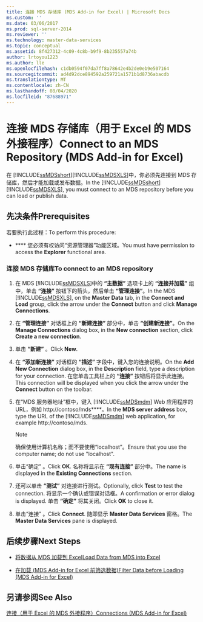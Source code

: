 ```yaml
---
title: 连接 MDS 存储库 (MDS Add-in for Excel) | Microsoft Docs
ms.custom: ''
ms.date: 03/06/2017
ms.prod: sql-server-2014
ms.reviewer: ''
ms.technology: master-data-services
ms.topic: conceptual
ms.assetid: 8f427312-4c09-4c8b-b9f9-8b235557a74b
author: lrtoyou1223
ms.author: lle
ms.openlocfilehash: c1db0594f07da7ff8a78642e4b2de0eb9e507164
ms.sourcegitcommit: ad4d92dce894592a259721a1571b1d8736abacdb
ms.translationtype: MT
ms.contentlocale: zh-CN
ms.lasthandoff: 08/04/2020
ms.locfileid: "87688971"
---
```

# <a name="connect-to-an-mds-repository-mds-add-in-for-excel"></a><span data-ttu-id="d7ff4-102">连接 MDS 存储库（用于 Excel 的 MDS 外接程序）</span><span class="sxs-lookup"><span data-stu-id="d7ff4-102">Connect to an MDS Repository (MDS Add-in for Excel)</span></span>
  <span data-ttu-id="d7ff4-103">在 [!INCLUDE[ssMDSshort](../../includes/ssmdsshort-md.md)][!INCLUDE[ssMDSXLS](../../includes/ssmdsxls-md.md)]中，你必须先连接到 MDS 存储库，然后才能加载或发布数据。</span><span class="sxs-lookup"><span data-stu-id="d7ff4-103">In the [!INCLUDE[ssMDSshort](../../includes/ssmdsshort-md.md)][!INCLUDE[ssMDSXLS](../../includes/ssmdsxls-md.md)], you must connect to an MDS repository before you can load or publish data.</span></span>  
  
## <a name="prerequisites"></a><span data-ttu-id="d7ff4-104">先决条件</span><span class="sxs-lookup"><span data-stu-id="d7ff4-104">Prerequisites</span></span>  
 <span data-ttu-id="d7ff4-105">若要执行此过程：</span><span class="sxs-lookup"><span data-stu-id="d7ff4-105">To perform this procedure:</span></span>  
  
-   <span data-ttu-id="d7ff4-106">\*\*\*\* 您必须有权访问“资源管理器”功能区域。</span><span class="sxs-lookup"><span data-stu-id="d7ff4-106">You must have permission to access the **Explorer** functional area.</span></span>  
  
### <a name="to-connect-to-an-mds-repository"></a><span data-ttu-id="d7ff4-107">连接 MDS 存储库</span><span class="sxs-lookup"><span data-stu-id="d7ff4-107">To connect to an MDS repository</span></span>  
  
1.  <span data-ttu-id="d7ff4-108">在 MDS [!INCLUDE[ssMDSXLS](../../includes/ssmdsxls-md.md)]中的 **“主数据”** 选项卡上的 **“连接并加载”** 组中，单击 **“连接”** 按钮下的箭头，然后单击 **“管理连接”**。</span><span class="sxs-lookup"><span data-stu-id="d7ff4-108">In the MDS [!INCLUDE[ssMDSXLS](../../includes/ssmdsxls-md.md)], on the **Master Data** tab, in the **Connect and Load** group, click the arrow under the **Connect** button and click **Manage Connections**.</span></span>  
  
2.  <span data-ttu-id="d7ff4-109">在 **“管理连接”** 对话框上的 **“新建连接”** 部分中，单击 **“创建新连接”**。</span><span class="sxs-lookup"><span data-stu-id="d7ff4-109">On the **Manage Connections** dialog box, in the **New connection** section, click **Create a new connection**.</span></span>  
  
3.  <span data-ttu-id="d7ff4-110">单击 **“新建”** 。</span><span class="sxs-lookup"><span data-stu-id="d7ff4-110">Click **New**.</span></span>  
  
4.  <span data-ttu-id="d7ff4-111">在 **“添加新连接”** 对话框的 **“描述”** 字段中，键入您的连接说明。</span><span class="sxs-lookup"><span data-stu-id="d7ff4-111">On the **Add New Connection** dialog box, in the **Description** field, type a description for your connection.</span></span> <span data-ttu-id="d7ff4-112">在您单击工具栏上的 **“连接”** 按钮后将显示此连接。</span><span class="sxs-lookup"><span data-stu-id="d7ff4-112">This connection will be displayed when you click the arrow under the **Connect** button on the toolbar.</span></span>  
  
5.  <span data-ttu-id="d7ff4-113">在“MDS 服务器地址”框中，键入 [!INCLUDE[ssMDSmdm](../../includes/ssmdsmdm-md.md)] Web 应用程序的 URL，例如 http://contoso/mds\*\*\*\*。</span><span class="sxs-lookup"><span data-stu-id="d7ff4-113">In the **MDS server address** box, type the URL of the [!INCLUDE[ssMDSmdm](../../includes/ssmdsmdm-md.md)] web application, for example http://contoso/mds.</span></span>  
  
    > [!NOTE]  
    >  <span data-ttu-id="d7ff4-114">确保使用计算机名称；而不要使用“localhost”。</span><span class="sxs-lookup"><span data-stu-id="d7ff4-114">Ensure that you use the computer name; do not use "localhost".</span></span>  
  
6.  <span data-ttu-id="d7ff4-115">单击“确定”  。</span><span class="sxs-lookup"><span data-stu-id="d7ff4-115">Click **OK**.</span></span> <span data-ttu-id="d7ff4-116">名称将显示在 **“现有连接”** 部分中。</span><span class="sxs-lookup"><span data-stu-id="d7ff4-116">The name is displayed in the **Existing Connections** section.</span></span>  
  
7.  <span data-ttu-id="d7ff4-117">还可以单击 **“测试”** 对连接进行测试。</span><span class="sxs-lookup"><span data-stu-id="d7ff4-117">Optionally, click **Test** to test the connection.</span></span> <span data-ttu-id="d7ff4-118">将显示一个确认或错误对话框。</span><span class="sxs-lookup"><span data-stu-id="d7ff4-118">A confirmation or error dialog is displayed.</span></span> <span data-ttu-id="d7ff4-119">单击 **“确定”** 将其关闭。</span><span class="sxs-lookup"><span data-stu-id="d7ff4-119">Click **OK** to close it.</span></span>  
  
8.  <span data-ttu-id="d7ff4-120">单击“连接” 。</span><span class="sxs-lookup"><span data-stu-id="d7ff4-120">Click **Connect**.</span></span> <span data-ttu-id="d7ff4-121">随即显示 **Master Data Services** 窗格。</span><span class="sxs-lookup"><span data-stu-id="d7ff4-121">The **Master Data Services** pane is displayed.</span></span>  
  
## <a name="next-steps"></a><span data-ttu-id="d7ff4-122">后续步骤</span><span class="sxs-lookup"><span data-stu-id="d7ff4-122">Next Steps</span></span>  
  
-   [<span data-ttu-id="d7ff4-123">将数据从 MDS 加载到 Excel</span><span class="sxs-lookup"><span data-stu-id="d7ff4-123">Load Data from MDS into Excel</span></span>](export-data-to-excel-from-master-data-services.md)  
  
-   [<span data-ttu-id="d7ff4-124">在加载 &#40;MDS Add-in for Excel 前筛选数据&#41;</span><span class="sxs-lookup"><span data-stu-id="d7ff4-124">Filter Data before Loading &#40;MDS Add-in for Excel&#41;</span></span>](filter-data-before-exporting-mds-add-in-for-excel.md)  
  
## <a name="see-also"></a><span data-ttu-id="d7ff4-125">另请参阅</span><span class="sxs-lookup"><span data-stu-id="d7ff4-125">See Also</span></span>  
 [<span data-ttu-id="d7ff4-126">连接（用于 Excel 的 MDS 外接程序）</span><span class="sxs-lookup"><span data-stu-id="d7ff4-126">Connections &#40;MDS Add-in for Excel&#41;</span></span>](connections-mds-add-in-for-excel.md)  
  
  
